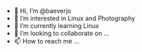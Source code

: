 - 👋 Hi, I’m @baeverjo
- 👀 I’m interested in Linux and Photography
- 🌱 I’m currently learning Linux
- 💞️ I’m looking to collaborate on ...
- 📫 How to reach me ...

<!---
baeverjo/baeverjo is a ✨ special ✨ repository because its `README.md` (this file) appears on your GitHub profile.
You can click the Preview link to take a look at your changes.
--->
